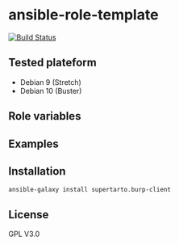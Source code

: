 # ansible-role-template
[![Build Status](https://travis-ci.org/supertarto/ansible-burp-client.svg?branch=master)](https://travis-ci.org/supertarto/ansible-burp-client)

## Tested plateform
* Debian 9 (Stretch)
* Debian 10 (Buster)

## Role variables


## Examples
## Installation
```
ansible-galaxy install supertarto.burp-client
```
## License
GPL V3.0
